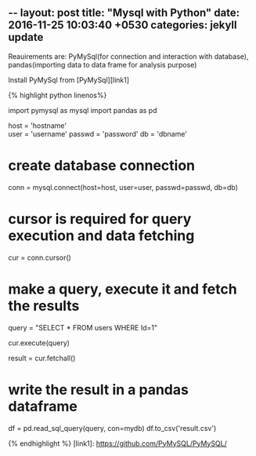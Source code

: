 --
layout: post
title:  "Mysql with Python"
date:   2016-11-25 10:03:40 +0530
categories: jekyll update
---
Reauirements are: PyMySql(for connection and interaction with database), pandas(importing data to data frame for analysis purpose)

Install PyMySql from [PyMySql][link1]


{% highlight python linenos%}

import pymysql as mysql
import pandas as pd

host = 'hostname' 	
user = 'username'
passwd = 'password'
db = 'dbname'

# create database connection 
conn = mysql.connect(host=host, user=user, passwd=passwd, db=db)

# cursor is required for query execution and data fetching
cur = conn.cursor()

# make a query, execute it and fetch the results
query = "SELECT * FROM users WHERE Id=1"

cur.execute(query)

result = cur.fetchall()

# write the result in a pandas dataframe
df = pd.read_sql_query(query, con=mydb)
df.to_csv('result.csv')

{% endhighlight %}
[link1]: https://github.com/PyMySQL/PyMySQL/
